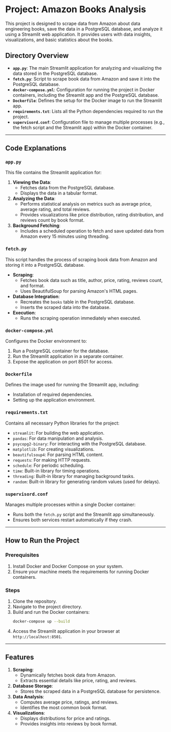 # Project: Amazon Books Analysis

This project is designed to scrape data from Amazon about data engineering books, save the data in a PostgreSQL database, and analyze it using a Streamlit web application. It provides users with data insights, visualizations, and basic statistics about the books.

## Directory Overview

- **`app.py`**: The main Streamlit application for analyzing and visualizing the data stored in the PostgreSQL database.
- **`fetch.py`**: Script to scrape book data from Amazon and save it into the PostgreSQL database.
- **`docker-compose.yml`**: Configuration for running the project in Docker containers, including the Streamlit app and the PostgreSQL database.
- **`Dockerfile`**: Defines the setup for the Docker image to run the Streamlit app.
- **`requirements.txt`**: Lists all the Python dependencies required to run the project.
- **`supervisord.conf`**: Configuration file to manage multiple processes (e.g., the fetch script and the Streamlit app) within the Docker container.

---

## Code Explanations

### `app.py`
This file contains the Streamlit application for:
1. **Viewing the Data**:
   - Fetches data from the PostgreSQL database.
   - Displays the data in a tabular format.
2. **Analyzing the Data**:
   - Performs statistical analysis on metrics such as average price, average rating, and total reviews.
   - Provides visualizations like price distribution, rating distribution, and reviews count by book format.
3. **Background Fetching**:
   - Includes a scheduled operation to fetch and save updated data from Amazon every 15 minutes using threading.

### `fetch.py`
This script handles the process of scraping book data from Amazon and storing it into a PostgreSQL database.
- **Scraping**:
  - Fetches book data such as title, author, price, rating, reviews count, and format.
  - Uses BeautifulSoup for parsing Amazon's HTML pages.
- **Database Integration**:
  - Recreates the `books` table in the PostgreSQL database.
  - Inserts the scraped data into the database.
- **Execution**:
  - Runs the scraping operation immediately when executed.

### `docker-compose.yml`
Configures the Docker environment to:
1. Run a PostgreSQL container for the database.
2. Run the Streamlit application in a separate container.
3. Expose the application on port 8501 for access.

### `Dockerfile`
Defines the image used for running the Streamlit app, including:
- Installation of required dependencies.
- Setting up the application environment.

### `requirements.txt`
Contains all necessary Python libraries for the project:
- `streamlit`: For building the web application.
- `pandas`: For data manipulation and analysis.
- `psycopg2-binary`: For interacting with the PostgreSQL database.
- `matplotlib`: For creating visualizations.
- `beautifulsoup4`: For parsing HTML content.
- `requests`: For making HTTP requests.
- `schedule`: For periodic scheduling.
- `time`: Built-in library for timing operations.
- `threading`: Built-in library for managing background tasks.
- `random`: Built-in library for generating random values (used for delays).

### `supervisord.conf`
Manages multiple processes within a single Docker container:
- Runs both the `fetch.py` script and the Streamlit app simultaneously.
- Ensures both services restart automatically if they crash.

---

## How to Run the Project

### Prerequisites
1. Install Docker and Docker Compose on your system.
2. Ensure your machine meets the requirements for running Docker containers.

### Steps
1. Clone the repository.
2. Navigate to the project directory.
3. Build and run the Docker containers:
   ```bash
   docker-compose up --build
   ```
4. Access the Streamlit application in your browser at `http://localhost:8501`.

---

## Features

1. **Scraping**:
   - Dynamically fetches book data from Amazon.
   - Extracts essential details like price, rating, and reviews.
2. **Database Storage**:
   - Stores the scraped data in a PostgreSQL database for persistence.
3. **Data Analysis**:
   - Computes average price, ratings, and reviews.
   - Identifies the most common book format.
4. **Visualizations**:
   - Displays distributions for price and ratings.
   - Provides insights into reviews by book format.
